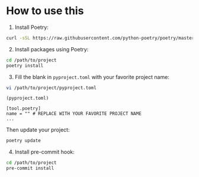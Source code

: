 # How to use this

1. Install Poetry:

```sh
curl -sSL https://raw.githubusercontent.com/python-poetry/poetry/master/get-poetry.py | python -
```

2. Install packages using Poetry:

```sh
cd /path/to/project
poetry install
```

3. Fill the blank in `pyproject.toml` with your favorite project name: 

```sh
vi /path/to/project/pyproject.toml
```

```
(pyproject.toml)

[tool.poetry]
name = "" # REPLACE WITH YOUR FAVORITE PROJECT NAME
...
```

Then update your project:

```sh
poetry update
```

4. Install pre-commit hook:

```sh
cd /path/to/project
pre-commit install
```
